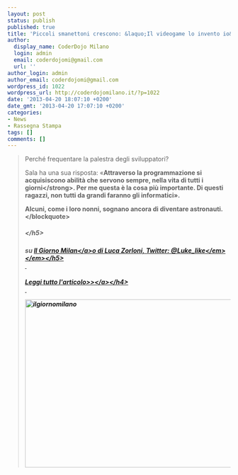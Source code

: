 ```yaml
---
layout: post
status: publish
published: true
title: 'Piccoli smanettoni crescono: &laquo;Il videogame lo invento io&raquo;'
author:
  display_name: CoderDojo Milano
  login: admin
  email: coderdojomi@gmail.com
  url: ''
author_login: admin
author_email: coderdojomi@gmail.com
wordpress_id: 1022
wordpress_url: http://coderdojomilano.it/?p=1022
date: '2013-04-20 18:07:10 +0200'
date_gmt: '2013-04-20 17:07:10 +0200'
categories:
- News
- Rassegna Stampa
tags: []
comments: []
---
```

<blockquote>Perch&eacute; frequentare la palestra degli sviluppatori?</p>
<p>Sala ha una sua risposta: &laquo;<strong>Attraverso la programmazione si acquisiscono abilit&agrave; che servono sempre, nella vita di tutti i giorni<&#47;strong>. Per me questa &egrave; la cosa pi&ugrave; importante. Di questi ragazzi, non tutti da grandi faranno gli informatici&raquo;.</p>
<p>Alcuni, come i loro nonni, sognano ancora di diventare astronauti.<&#47;blockquote></p>
<h5><&#47;h5></p>
<h5>su <a href="http:&#47;&#47;www.ilgiorno.it&#47;milano" target="_blank">Il Giorno Milan<&#47;a>o&nbsp;di&nbsp;<em>Luca Zorloni,&nbsp;<em>Twitter: @Luke_like<&#47;em><&#47;em><&#47;h5><br />
&nbsp;</p>
<h4><a href="http:&#47;&#47;www.ilgiorno.it&#47;milano&#47;cronaca&#47;2013&#47;04&#47;20&#47;876739-coderdojo-milano-lezioni-informatica-gratis-ragazzi-smanettoni.shtml#.UXKyL601NQU.twitter" target="_blank">Leggi tutto l'articolo>><&#47;a><&#47;h4><br />
&nbsp;</p>
<p><img class="alignnone size-full wp-image-1023" alt="ilgiornomilano" src="http:&#47;&#47;coderdojomilano.it&#47;wp-content&#47;uploads&#47;2013&#47;04&#47;ilgiornomilano.jpg" width="680" height="380" &#47;></p>
